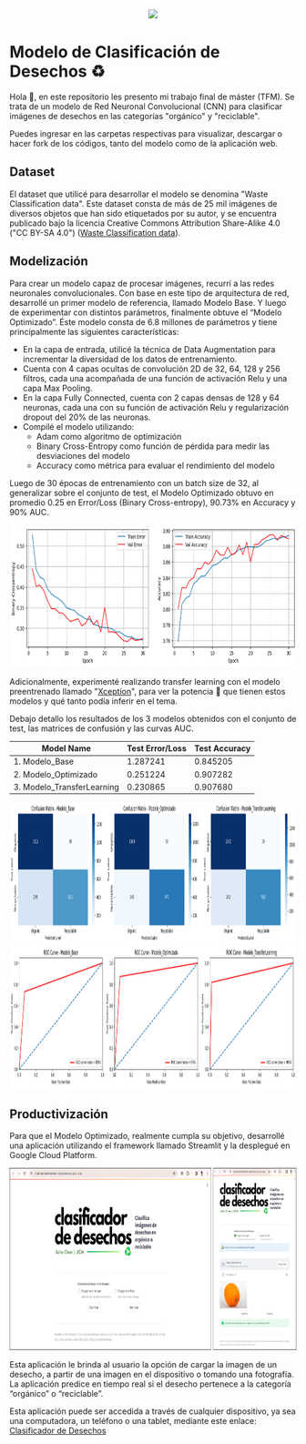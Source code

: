 <div id="header" align="center">
  <img src="GitHub_Banner_TFM_Modelo_de_Clasificación_de_Desechos.png"/>
</div>

# Modelo de Clasificación de Desechos ♻

Hola 👋, en este repositorio les presento mi trabajo final de máster (TFM). Se trata de un modelo de Red Neuronal Convolucional (CNN) para clasificar imágenes de desechos en las categorías "orgánico" y "reciclable".

Puedes ingresar en las carpetas respectivas para visualizar, descargar o hacer fork de los códigos, tanto del modelo como de la aplicación web.

## Dataset
El dataset que utilicé para desarrollar el modelo se denomina "Waste Classification data". Este dataset consta de más de 25 mil imágenes de diversos objetos que han sido etiquetados por su autor, y se encuentra publicado bajo la licencia Creative Commons Attribution Share-Alike 4.0 ("CC BY-SA 4.0") ([Waste Classification data](https://www.kaggle.com/datasets/techsash/waste-classification-data)).

## Modelización
Para crear un modelo capaz de procesar imágenes, recurrí a las redes neuronales convolucionales. Con base en este tipo de arquitectura de red, desarrollé un primer modelo de referencia, llamado Modelo Base. Y luego de experimentar con distintos parámetros, finalmente obtuve el “Modelo Optimizado”. Éste modelo consta de 6.8 millones de parámetros y tiene principalmente las siguientes características:
- En la capa de entrada, utilicé la técnica de Data Augmentation para incrementar la diversidad de los datos de entrenamiento.
- Cuenta con 4 capas ocultas de convolución 2D de 32, 64, 128 y 256 filtros, cada una acompañada de una función de activación Relu y una capa Max Pooling.
- En la capa Fully Connected, cuenta con 2 capas densas de 128 y 64 neuronas, cada una con su función de activación Relu y regularización dropout del 20% de las neuronas.
- Compilé el modelo utilizando:
  - Adam como algoritmo de optimización
  - Binary Cross-Entropy como función de pérdida para medir las desviaciones del modelo
  - Accuracy como métrica para evaluar el rendimiento del modelo

Luego de 30 épocas de entrenamiento con un batch size de 32, al generalizar sobre el conjunto de test, el Modelo Optimizado obtuvo en promedio 0.25 en Error/Loss (Binary Cross-entropy), 90.73% en Accuracy y 90% AUC.

<div align="center">
  <img src="Model Code\History.png", , height="250"/>
</div>

Adicionalmente, experimenté realizando transfer learning con el modelo preentrenado llamado "[Xception](https://keras.io/api/applications/)", para ver la potencia 🦾 que tienen estos modelos y qué tanto podía inferir en el tema.

Debajo detallo los resultados de los 3 modelos obtenidos con el conjunto de test, las matrices de confusión y las curvas AUC.


| Model Name | Test Error/Loss | Test Accuracy |
| --- | --- | --- |
| 1. Modelo_Base | 1.287241 | 0.845205 |
| 2. Modelo_Optimizado | 0.251224  | 0.907282 |
| 3. Modelo_TransferLearning | 0.230865 | 0.907680 |

<div align="center">
  <img src="Model Code\CM.png", height="250"/>
  <img src="Model Code\AUC.png", height="250"/>
</div>

## Productivización
Para que el Modelo Optimizado, realmente cumpla su objetivo, desarrollé una aplicación utilizando el framework llamado Streamlit y la desplegué en Google Cloud Platform.

<div align="center">
  <img src="App Code\App_Screenshot.png", height="320"/>
</div>

Esta aplicación le brinda al usuario la opción de cargar la imagen de un desecho, a partir de una imagen en el dispositivo o tomando una fotografía. La aplicación predice en tiempo real si el desecho pertenece a la categoría “orgánico” o “reciclable”.

Esta aplicación puede ser accedida a través de cualquier dispositivo, ya sea una computadora, un teléfono o una tablet, mediante este enlace: [Clasificador de Desechos](https://clasificadordedesechos-6ejwhynecq-uc.a.run.app/)